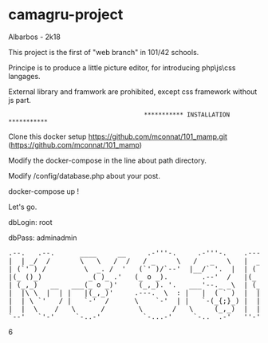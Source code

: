 # camagru-project

Albarbos - 2k18

This project is the first of "web branch" in 101/42 schools.

Principe is to produce a little picture editor, for introducing php\js\css langages.

External library and framwork are prohibited, except css framework without js part.

                                          
                                          *********** INSTALLATION ***********

Clone this docker setup https://github.com/mconnat/101_mamp.git (https://github.com/mconnat/101_mamp)

Modify the docker-compose in the line about path directory.

Modify /config/database.php about your post.

docker-compose up !

Let's go.

dbLogin: root

dbPass: adminadmin
 
<pre>
.--.   .--.      ____     __     .-'''-.     .-'''-.    .-------.     
|  | _/  /       \   \   /  /   / _     \   /   _   \   |  _ _   \                 _/_/_/_/
| (`' ) /         \  _. /  '   (`' )/`--'  |__/` '.  |  | ( ' )  |              _/        _/
|(_ ()_)           _( )_ .'   (_ o _).        .--'  /   |(_ o _) /           _/    _/_/_/  _/
| (_,_)   __   ___(_ o _)'     (_,_). '.   ___'--._ _\  | (_,_).' __        _/  _/        _/
|  |\ \  |  | |   |(_,_)'     .---.  \  : |   |  ( ` )  |  |\ \  |  |      _/  _/        _/
|  | \ `'   / |   `-'  /      \    `-'  | |   `-(_{;}_) |  | \ `'   /     _/    _/_/_/  _/
|  |  \    /   \      /        \       /   \     (_,_)  |  |  \    /        _/        _/
`--'   `'-'     `-..-'          `-...-'     `-..__.-'   ''-'   `'-'           _/_/_/_/                                                                                     </pre>                         

6

